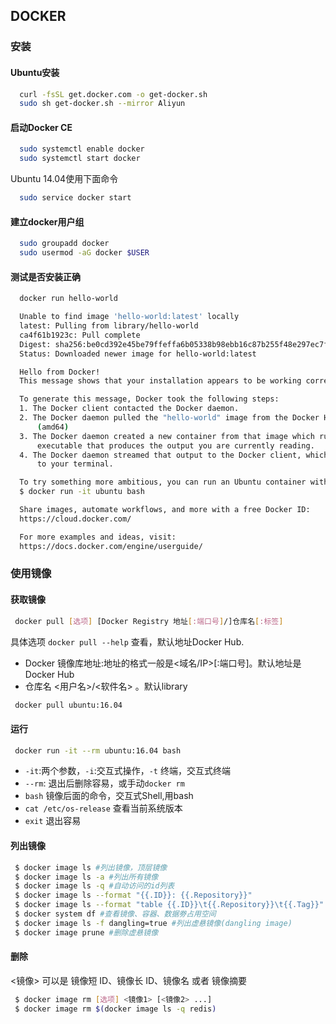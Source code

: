 ## DOCKER
### 安装
#### Ubuntu安装
```sh
  curl -fsSL get.docker.com -o get-docker.sh
  sudo sh get-docker.sh --mirror Aliyun
```
#### 启动Docker CE
```sh
  sudo systemctl enable docker
  sudo systemctl start docker
```
  Ubuntu 14.04使用下面命令
```sh
  sudo service docker start
```
#### 建立docker用户组
```sh
  sudo groupadd docker
  sudo usermod -aG docker $USER 
```
#### 测试是否安装正确
```sh
  docker run hello-world

  Unable to find image 'hello-world:latest' locally
  latest: Pulling from library/hello-world
  ca4f61b1923c: Pull complete
  Digest: sha256:be0cd392e45be79ffeffa6b05338b98ebb16c87b255f48e297ec7f98e123905c
  Status: Downloaded newer image for hello-world:latest

  Hello from Docker!
  This message shows that your installation appears to be working correctly.

  To generate this message, Docker took the following steps:
  1. The Docker client contacted the Docker daemon.
  2. The Docker daemon pulled the "hello-world" image from the Docker Hub.
      (amd64)
  3. The Docker daemon created a new container from that image which runs the
      executable that produces the output you are currently reading.
  4. The Docker daemon streamed that output to the Docker client, which sent it
      to your terminal.

  To try something more ambitious, you can run an Ubuntu container with:
  $ docker run -it ubuntu bash

  Share images, automate workflows, and more with a free Docker ID:
  https://cloud.docker.com/

  For more examples and ideas, visit:
  https://docs.docker.com/engine/userguide/
```
### 使用镜像
#### 获取镜像
```sh
 docker pull [选项] [Docker Registry 地址[:端口号]/]仓库名[:标签]
```
具体选项 `docker pull --help` 查看，默认地址Docker Hub.  
* Docker 镜像库地址:地址的格式一般是<域名/IP>[:端口号]。默认地址是Docker Hub
* 仓库名 <用户名>/<软件名> 。默认library
```sh
 docker pull ubuntu:16.04
```
#### 运行
```sh
 docker run -it --rm ubuntu:16.04 bash
```
* `-it`:两个参数，`-i`:交互式操作，`-t` 终端，交互式终端
* `--rm`: 退出后删除容易，或手动`docker rm`
* `bash` 镜像后面的命令，交互式Shell,用bash
* `cat /etc/os-release` 查看当前系统版本
* `exit` 退出容易
#### 列出镜像
```sh
 $ docker image ls #列出镜像，顶层镜像
 $ docker image ls -a #列出所有镜像
 $ docker image ls -q #自动访问的id列表
 $ docker image ls --format "{{.ID}}: {{.Repository}}"
 $ docker image ls --format "table {{.ID}}\t{{.Repository}}\t{{.Tag}}"
 $ docker system df #查看镜像、容器、数据劵占用空间
 $ docker image ls -f dangling=true #列出虚悬镜像(dangling image)
 $ docker image prune #删除虚悬镜像
```
#### 删除
<镜像> 可以是 镜像短 ID、镜像长 ID、镜像名 或者 镜像摘要
```sh
 $ docker image rm [选项] <镜像1> [<镜像2> ...]
 $ docker image rm $(docker image ls -q redis)
```
